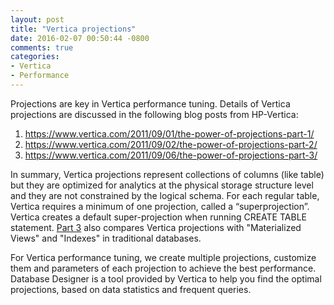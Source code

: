 ```yaml
---
layout: post
title: "Vertica projections"
date: 2016-02-07 00:50:44 -0800
comments: true
categories: 
- Vertica
- Performance
---
```


Projections are key in Vertica performance tuning. 
Details of Vertica projections are discussed in the following blog posts from HP-Vertica:

1. https://www.vertica.com/2011/09/01/the-power-of-projections-part-1/
2. https://www.vertica.com/2011/09/02/the-power-of-projections-part-2/
3. https://www.vertica.com/2011/09/06/the-power-of-projections-part-3/

In summary, Vertica projections represent collections of columns (like table) but they are optimized for analytics at the physical storage structure level and they are not constrained by the logical schema.
For each regular table, Vertica requires a minimum of one projection, called a “superprojection”. 
Vertica creates a default super-projection when running CREATE TABLE statement.
[Part 3](https://www.vertica.com/2011/09/06/the-power-of-projections-part-3/) also compares Vertica projections with "Materialized Views" and "Indexes" in traditional databases.

For Vertica performance tuning, we create multiple projections, customize them and parameters of each projection to achieve the best performance.
Database Designer is a tool provided by Vertica to help you find the optimal projections, based on data statistics and frequent queries.


